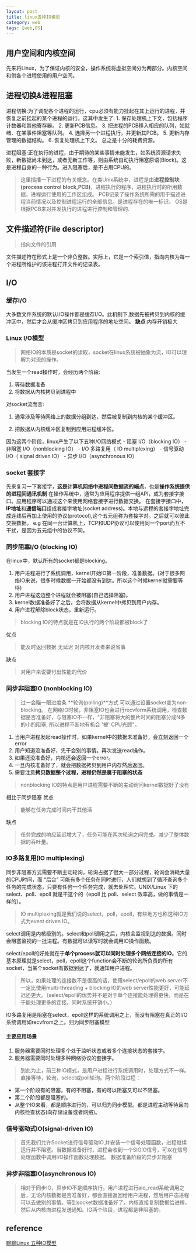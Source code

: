 ```yaml
---
layout: post
title: linux五种IO模型 
category: web
tags: [web,OS]
---
```

## 用户空间和内核空间
先来将Linux，为了保证内核的安全，操作系统将虚拟空间分为两部分。内核空间和供各个进程使用的用户空间。

## 进程切换&进程阻塞
进程切换:为了调配各个进程的运行，cpu必须有能力挂起在其上运行的进程，并恢复之前挂起的某个进程的运行。这其中发生了:
	1. 保存处理机上下文，包括程序计数器和其他寄存器。
	2. 更新PCB信息。
	3. 把进程的PCB移入相应的队列，如就绪、在某事件阻塞等队列。
	4. 选择另一个进程执行，并更新其PCB。
	5. 更新内存管理的数据结构。
	6. 恢复处理机上下文。
总之是十分的耗费资源。

进程阻塞:正在执行的进程，由于期待的某些事情未能发生，如系统资源请求失败，新数据尚未到达，或者无新工作等，则由系统自动执行阻塞原语(Block)。这是进程自身的一种行为。进入阻塞后，是不占用CPU的。

> 这里插播一下进程的有关概念。在类Unix系统中，进程是由**进程控制块(process control block,PCB)**，进程执行的程序，进程执行时的所用数据，进程运行使用的工作区组成。
PCB记录了操作系统所需的用于描述进程当前情况以及控制进程运行的全部信息。是进程存在的唯一标识。
OS是根据PCB来对并发执行的进程进行控制和管理的.

## 文件描述符(File descriptor)
> 指向文件的引用
 
文件描述符在形式上是一个非负整数。实际上，它是一个索引值，指向内核为每一个进程所维护的该进程打开文件的记录表。

## I/O
### 缓存I/O
大多数文件系统的默认I/O操作都是缓存I/O。此机制下,数据先被拷贝到内核的缓冲区中，然后才会从缓冲区拷贝到应用程序的地址空间。
**缺点**:内存开销极大

### Linux I/O模型
> 网络IO的本质是socket的读取，socket在linux系统被抽象为流，IO可以理解为对流的操作。

当发生一个read操作时，会经历两个阶段:
1. 等待数据准备
2. 将数据从内核拷贝到进程中

对socket流而言:
1. 通常涉及等待网络上的数据分组到达，然后被复制到内核的某个缓冲区。

2. 把数据从内核缓冲区复制到应用进程缓冲区。

因为这两个阶段，linux产生了以下五种I/O网络模式
	- 阻塞 I/O（blocking IO）
	- 非阻塞 I/O（nonblocking IO）
	- I/O 多路复用（ IO multiplexing）
	- 信号驱动 I/O（ signal driven IO）
	- 异步 I/O（asynchronous IO）

### socket 套接字
先来复习一下套接字，**这是计算机网络中进程间数据流的端点**，也是**操作系统提供的进程间通讯机制**
在操作系统中，通常为应用程序提供一组API，成为套接字接口。应用程序可以通过这个来使用网络套接字进行数据交换。
在套接字接口中，**IP地址**和**通信端口**组成套接字地址(socket address)。本地与远程的套接字地址完成连线后再加上使用的协议(protocol),这个五元组称为套接字对。之后就可以彼此交换数据。
e.g 在同一台计算机上，TCP和UDP协议可以使用同一个port而互不干扰，是因为五元组中的协议不同。

### 同步阻塞I/O (blocking IO)
在linux中，默认所有的socket都是blocking。
1. 用户进程进行了系统调用，kernel开始IO第一阶段，准备数据。(对于很多网络IO来说，很多时候数据一开始都没有到达。所以这个时候kernel就需要等待)
2. 用户进程这边整个进程就会被阻塞(自己选择阻塞)。
3. kernel数据准备好了之后，会将数据从kernel中拷贝到用户内存。
4. 用户进程解除block状态，重新运行。
> blocking IO的特点就是在IO执行的两个阶段都被block了

优点
> 能及时返回数据 无延迟
对内核开发者来说省事

缺点
> 对用户来说要付出性能的代价

### 同步非阻塞IO (nonblocking IO)
> 过一会瞄一眼进度条 **轮询(polling)**方式
可以通过设置socket变为non-blocking。
在网络IO时候，非阻塞IO也会进行recvform系统调用，检查数据是否准备好，与阻塞IO不一样，"非阻塞将大的整片时间的阻塞分成N多的小的阻塞, 所以进程不断地有机会 '被' CPU光顾"。
1. 当用户进程发起read操作时，如果kernel中的数据未准备好，会立刻返回一个error
2. 用户知道没准备好，先干会别的事情。再次发送read操作。
3. 如果还没准备好，内核还会返回一个error。
4. 一旦内核准备好了，就会把数据拷贝到用户内存然后返回。
5. 需要注意**拷贝数据整个过程，进程仍然是属于阻塞的状态**
> nonblocking IO的特点是用户进程需要不断的主动询问kernel数据好了没有

相比于同步阻塞	
优点 
> 能够在任务完成时间内干其他活

缺点
> 任务完成的响应延迟增大了，任务可能在两次轮询之间完成。减少了整体数据的吞吐量。

### IO多路复用(IO multiplexing)
同步非阻塞方式需要不断主动轮询，轮询占据了很大一部分过程，轮询会消耗大量的CPU时间，而 “后台” 可能有多个任务在同时进行，人们就想到了循环查询多个任务的完成状态，只要有任何一个任务完成，就去处理它。UNIX/Linux 下的 select、poll、epoll 就是干这个的（epoll 比 poll、select 效率高，做的事情是一样的）。
> IO multiplexing就是我们说的select，poll，epoll，有些地方也称这种IO方式为event driven IO。

select调用是内核级别的。select和poll调用之后，内核会监视到达的数据。同时会阻塞监视的一批进程。有数据可以读写时就会调用IO操作函数。

select/epoll的好处就在于**单个process就可以同时处理多个网络连接的IO**。它的基本原理就是select，poll，epoll这个function会不断的轮询所负责的所有socket，当某个socket有数据到达了，就通知用户进程。

> 所以，如果处理的连接数不是很高的话，使用select/epoll的web server不一定比使用multi-threading + blocking IO的web server性能更好，可能延迟还更大。（select/epoll的优势并不是对于单个连接能处理得更快，而是在于能处理更多的连接。同时系统开销小。）

IO多路复用是阻塞在select，epoll这样的系统调用之上，而没有阻塞在真正的I/O系统调用如recvfrom之上。归为同步阻塞模型

#### 主要应用场景
1. 服务器需要同时处理多个处于监听状态或者多个连接状态的套接字。
2. 服务器需要同时处理多种网络协议的套接字。

> 到此为止，前三种IO模式，是用户进程进行系统调用时，处理方式不一样。直接等待，轮询，select或poll轮询。两个阶段过程：
- 第一个阶段有的阻塞，有的不阻塞，有的可以阻塞又可以不阻塞。
- 第二个阶段都是阻塞的。
- 从整个IO来看，都是顺序进行的，可以归为同步模型。都是进程主动等待且向内核检查状态(向存储设备或者网络)。

### 信号驱动式IO(signal-driven IO)
> 首先我们允许Socket进行信号驱动IO,并安装一个信号处理函数，进程继续运行并不阻塞。当数据准备好时，进程会收到一个SIGIO信号，可以在信号处理函数中调用I/O操作函数处理数据。
数据准备阶段的异步非阻塞

### 异步非阻塞IO(asynchronous IO)
> 相对于同步IO，异步IO不是顺序执行。用户进程进行aio_read系统调用之后，无论内核数据是否准备好，都会直接返回给用户进程，然后用户态进程可以去做别的事情。等到socket数据准备好了，内核直接复制数据给进程，然后从内核向进程发送通知。IO两个阶段，进程都是非阻塞的。

## reference
[聊聊Linux 五种IO模型](https://www.jianshu.com/p/486b0965c296)
